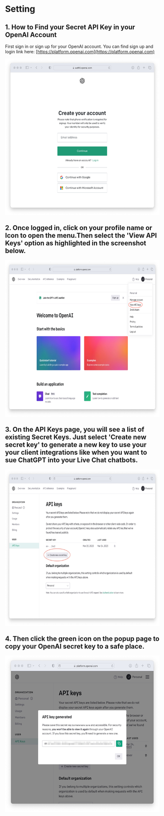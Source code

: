 # Setting 
## 1. How to Find your Secret API Key in your OpenAI Account

First sign in or sign up for your OpenAI account. You can find sign up and login link here: [https://platform.openai.com](https://platform.openai.com)

<p align="center">
  <img src="./assets/1.jpeg" align="center" width="700" height="512">
</p>

## 2. Once logged in, click on your profile name or Icon to open the menu.Then select the 'View API Keys' option as highlighted in the screenshot below.

<p align="center">
  <img src="./assets/2.png" align="center" width="700" height="512">
</p>

## 3. On the API Keys page, you will see a list of existing Secret Keys.  Just select 'Create new secret key' to generate a new key to use your your client integrations like when you want to sue ChatGPT into your Live Chat chatbots.

<p align="center">
  <img src="./assets/3.jpeg" align="center" width="700" height="512">
</p>

## 4. Then click the green icon on the popup page to copy your OpenAI secret key to a safe place.

<p align="center">
  <img src="./assets/4.jpeg" align="center" width="600" height="512">
</p>
